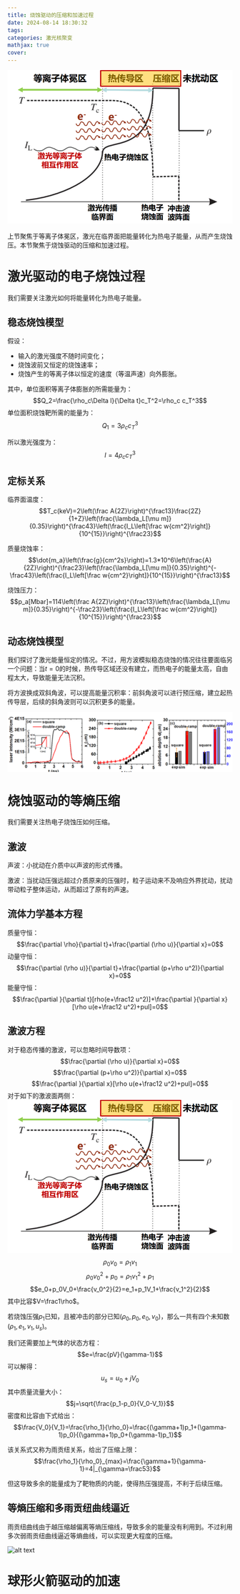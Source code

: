 ```yaml
---
title: 烧蚀驱动的压缩和加速过程
date: 2024-08-14 18:30:32
tags: 
categories: 激光核聚变
mathjax: true
cover: 
---
```



![alt text](\img\激光等离子体聚变\image.png)

上节聚焦于等离子体冕区，激光在临界面把能量转化为热电子能量，从而产生烧蚀压。本节聚焦于烧蚀驱动的压缩和加速过程。


# 激光驱动的电子烧蚀过程
我们需要关注激光如何将能量转化为热电子能量。

## 稳态烧蚀模型

假设：
- 输入的激光强度不随时间变化；
- 烧蚀波前又恒定的烧蚀速率；
- 烧蚀产生的等离子体以恒定的速度（等温声速）向外膨胀。

其中，单位面积等离子体膨胀的所需能量为：
$$Q_2=\frac{\rho_c\Delta l}{\Delta t}c_T^2=\rho_c c_T^3$$
单位面积烧蚀靶所需的能量为：
$$Q_1=3\rho_c c_T^3$$

所以激光强度为：
$$I=4\rho_c c_T^3$$

## 定标关系
临界面温度：
$$T_c(keV)=2\left(\frac A{2Z}\right)^{\frac13}\frac{2Z}{1+Z}\left(\frac{\lambda_L[\mu m]}{0.35}\right)^{\frac43}\left(\frac{I_L\left[\frac w{cm^2}\right]}{10^{15}}\right)^{\frac23}$$

质量烧蚀率：
$$\dot{m_a}\left(\frac{g}{cm^2s}\right)=1.3*10^6\left(\frac{A}{2Z}\right)^{\frac23}\left(\frac{\lambda_L[\mu m]}{0.35}\right)^{-\frac43}\left(\frac{I_L\left[\frac w{cm^2}\right]}{10^{15}}\right)^{\frac13}$$

烧蚀压力：
$$p_a[Mbar]=114\left(\frac A{2Z}\right)^{\frac13}\left(\frac{\lambda_L[\mu m]}{0.35}\right)^{-\frac23}\left(\frac{I_L\left[\frac w{cm^2}\right]}{10^{15}}\right)^{\frac23}$$

## 动态烧蚀模型

我们探讨了激光能量恒定的情况。不过，用方波模拟稳态烧蚀的情况往往要面临另一个问题：当$t=0$的时候，热传导区域还没有建立，而热电子的能量太高，自由程太大，导致能量无法沉积。

将方波换成双斜角波，可以提高能量沉积率：前斜角波可以进行预压缩，建立起热传导层，后续的斜角波则可以沉积更多的能量。

![alt text](\img\激光等离子体聚变\image2.png)


# 烧蚀驱动的等熵压缩
我们需要关注热电子烧蚀压如何压缩。

## 激波
声波：小扰动在介质中以声波的形式传播。

激波：当扰动压强远超过介质原来的压强时，粒子运动来不及响应外界扰动，扰动带动粒子整体运动，从而超过了原有的声速。

## 流体力学基本方程
质量守恒：
$$\frac{\partial \rho}{\partial t}+\frac{\partial (\rho u)}{\partial x}=0$$
动量守恒：
$$\frac{\partial (\rho u)}{\partial t}+\frac{\partial (p+\rho u^2)}{\partial x}=0$$
能量守恒：
$$\frac{\partial }{\partial t}[rho(e+\frac12 u^2)]+\frac{\partial }{\partial x}[\rho u(e+\frac12 u^2)+pul]=0$$

## 激波方程
对于稳态传播的激波，可以忽略时间导数项：
$$\frac{\partial (\rho u)}{\partial x}=0$$
$$\frac{\partial (p+\rho u^2)}{\partial x}=0$$
$$\frac{\partial }{\partial x}[\rho u(e+\frac12 u^2)+pul]=0$$
对于如下的激波面两侧：
![alt text](\img\激光等离子体聚变\image.png)
$$\rho_0v_0=\rho_1v_1$$
$$\rho_0v_0^2+p_0=\rho_1v_1^2+p_1$$
$$e_0+p_0V_0+\frac{v_0^2}{2}=e_1+p_1V_1+\frac{v_1^2}{2}$$
其中比容$V=\frac1\rho$。

若烧蚀压强$p_1$已知，且被冲击的部分已知($\rho_0,p_0,e_0,v_0$)，那么一共有四个未知数($\rho_1,e_1,v_1,u_s$)。

我们还需要加上气体的状态方程：
$$e=\frac{pV}{\gamma-1}$$
可以解得：
$$u_s=u_0+jV_0$$
其中质量流量大小：
$$j=\sqrt{\frac{p_1-p_0}{V_0-V_1}}$$
密度和比容由下式给出：
$$\frac{V_0}{V_1}=\frac{\rho_1}{\rho_0}=\frac{(\gamma+1)p_1+(\gamma-1)p_0}{(\gamma+1)p_0+(\gamma-1)p_1}$$

该关系式又称为雨贡纽关系，给出了压缩上限：
$$\frac{\rho_1}{\rho_0}_{max}=\frac{\gamma+1}{\gamma-1}=4|_{\gamma=\frac53}$$


但这导致多余的能量成为了靶物质的内能，使得热压强提高，不利于后续压缩。

## 等熵压缩和多雨贡纽曲线逼近

雨贡纽曲线由于越压缩越偏离等熵压缩线，导致多余的能量没有利用到。不过利用多次弱雨贡纽曲线逼近等熵曲线，可以实现更大程度的压缩。

![alt text](image4.png)

# 球形火箭驱动的加速


